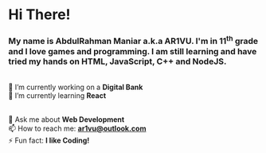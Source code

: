 # Hi There!
<h3>My name is AbdulRahman Maniar a.k.a AR1VU. I'm in 11<sup>th</sup> grade and I love games and programming.
I am still learning and have tried my hands on HTML, JavaScript, C++ and NodeJS.</h3>

<br>🔭 I’m currently working on a <b>Digital Bank</b>
<br>🌱 I’m currently learning <b>React</b>
<!--<br>🤔 I’m looking for help with <b></b>-->
<br>💬 Ask me about <b>Web Development</b>
<br>📫 How to reach me: <b>ar1vu@outlook.com</b>
<br>⚡ Fun fact: <b>I like Coding!</b>
<!--- 👯 I’m looking to collaborate on <b></b>--> 
